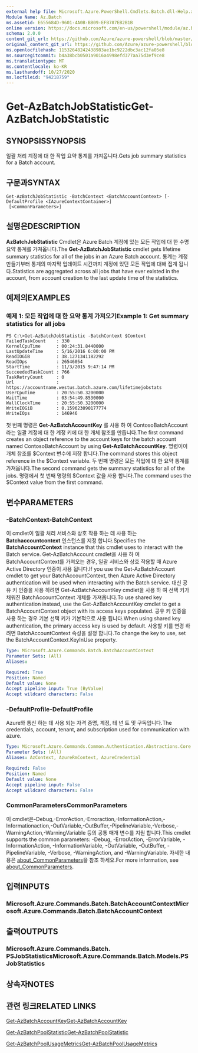 ```yaml
---
external help file: Microsoft.Azure.PowerShell.Cmdlets.Batch.dll-Help.xml
Module Name: Az.Batch
ms.assetid: E655684D-9601-4A0B-BB09-EFB787EB2B1B
online version: https://docs.microsoft.com/en-us/powershell/module/az.batch/get-azbatchjobstatistic
schema: 2.0.0
content_git_url: https://github.com/Azure/azure-powershell/blob/master/src/Batch/Batch/help/Get-AzBatchJobStatistic.md
original_content_git_url: https://github.com/Azure/azure-powershell/blob/master/src/Batch/Batch/help/Get-AzBatchJobStatistic.md
ms.openlocfilehash: 11532648242438983ae1bc9222dbc3ac12fa05e8
ms.sourcegitcommit: b4a38bcb0501a9016a4998efd377aa75d3ef9ce8
ms.translationtype: MT
ms.contentlocale: ko-KR
ms.lasthandoff: 10/27/2020
ms.locfileid: "94218759"
---
```

# <span data-ttu-id="d631c-101">Get-AzBatchJobStatistic</span><span class="sxs-lookup"><span data-stu-id="d631c-101">Get-AzBatchJobStatistic</span></span>

## <span data-ttu-id="d631c-102">SYNOPSIS</span><span class="sxs-lookup"><span data-stu-id="d631c-102">SYNOPSIS</span></span>
<span data-ttu-id="d631c-103">일괄 처리 계정에 대 한 작업 요약 통계를 가져옵니다.</span><span class="sxs-lookup"><span data-stu-id="d631c-103">Gets job summary statistics for a Batch account.</span></span>

## <span data-ttu-id="d631c-104">구문과</span><span class="sxs-lookup"><span data-stu-id="d631c-104">SYNTAX</span></span>

```
Get-AzBatchJobStatistic -BatchContext <BatchAccountContext> [-DefaultProfile <IAzureContextContainer>]
 [<CommonParameters>]
```

## <span data-ttu-id="d631c-105">설명은</span><span class="sxs-lookup"><span data-stu-id="d631c-105">DESCRIPTION</span></span>
<span data-ttu-id="d631c-106">**AzBatchJobStatistic** Cmdlet은 Azure Batch 계정에 있는 모든 작업에 대 한 수명 요약 통계를 가져옵니다.</span><span class="sxs-lookup"><span data-stu-id="d631c-106">The **Get-AzBatchJobStatistic** cmdlet gets lifetime summary statistics for all of the jobs in an Azure Batch account.</span></span>
<span data-ttu-id="d631c-107">통계는 계정 만들기부터 통계의 마지막 업데이트 시간까지 계정에 있던 모든 작업에 대해 집계 됩니다.</span><span class="sxs-lookup"><span data-stu-id="d631c-107">Statistics are aggregated across all jobs that have ever existed in the account, from account creation to the last update time of the statistics.</span></span>

## <span data-ttu-id="d631c-108">예제의</span><span class="sxs-lookup"><span data-stu-id="d631c-108">EXAMPLES</span></span>

### <span data-ttu-id="d631c-109">예제 1: 모든 작업에 대 한 요약 통계 가져오기</span><span class="sxs-lookup"><span data-stu-id="d631c-109">Example 1: Get summary statistics for all jobs</span></span>
```
PS C:\>Get-AzBatchJobStatistic -BatchContext $Context
FailedTaskCount    : 330
KernelCpuTime      : 00:24:31.8440000
LastUpdateTime     : 5/16/2016 6:00:00 PM
ReadIOGiB          : 38.1271341182292
ReadIOps           : 26546054
StartTime          : 11/3/2015 9:47:14 PM
SucceededTaskCount : 766
TaskRetryCount     : 0
Url                : https://accountname.westus.batch.azure.com/lifetimejobstats
UserCpuTime        : 20:55:50.3200000
WaitTime           : 03:54:49.8530000
WallClockTime      : 20:55:50.3200000
WriteIOGiB         : 0.159623090177774
WriteIOps          : 146946
```

<span data-ttu-id="d631c-110">첫 번째 명령은 **Get-AzBatchAccountKey** 를 사용 하 여 ContosoBatchAccount 라는 일괄 계정에 대 한 계정 키에 대 한 개체 참조를 만듭니다.</span><span class="sxs-lookup"><span data-stu-id="d631c-110">The first command creates an object reference to the account keys for the batch account named ContosoBatchAccount by using **Get-AzBatchAccountKey**.</span></span>
<span data-ttu-id="d631c-111">명령이이 개체 참조를 $Context 변수에 저장 합니다.</span><span class="sxs-lookup"><span data-stu-id="d631c-111">The command stores this object reference in the $Context variable.</span></span>
<span data-ttu-id="d631c-112">두 번째 명령은 모든 작업에 대 한 요약 통계를 가져옵니다.</span><span class="sxs-lookup"><span data-stu-id="d631c-112">The second command gets the summary statistics for all of the jobs.</span></span>
<span data-ttu-id="d631c-113">명령에서 첫 번째 명령의 $Context 값을 사용 합니다.</span><span class="sxs-lookup"><span data-stu-id="d631c-113">The command uses the $Context value from the first command.</span></span>

## <span data-ttu-id="d631c-114">변수</span><span class="sxs-lookup"><span data-stu-id="d631c-114">PARAMETERS</span></span>

### <span data-ttu-id="d631c-115">-BatchContext</span><span class="sxs-lookup"><span data-stu-id="d631c-115">-BatchContext</span></span>
<span data-ttu-id="d631c-116">이 cmdlet이 일괄 처리 서비스와 상호 작용 하는 데 사용 하는 **Batchaccountcontext** 인스턴스를 지정 합니다.</span><span class="sxs-lookup"><span data-stu-id="d631c-116">Specifies the **BatchAccountContext** instance that this cmdlet uses to interact with the Batch service.</span></span>
<span data-ttu-id="d631c-117">Get-AzBatchAccount cmdlet을 사용 하 여 BatchAccountContext를 가져오는 경우, 일괄 서비스와 상호 작용할 때 Azure Active Directory 인증이 사용 됩니다.</span><span class="sxs-lookup"><span data-stu-id="d631c-117">If you use the Get-AzBatchAccount cmdlet to get your BatchAccountContext, then Azure Active Directory authentication will be used when interacting with the Batch service.</span></span> <span data-ttu-id="d631c-118">대신 공유 키 인증을 사용 하려면 Get-AzBatchAccountKey cmdlet을 사용 하 여 선택 키가 채워진 BatchAccountContext 개체를 가져옵니다.</span><span class="sxs-lookup"><span data-stu-id="d631c-118">To use shared key authentication instead, use the Get-AzBatchAccountKey cmdlet to get a BatchAccountContext object with its access keys populated.</span></span> <span data-ttu-id="d631c-119">공유 키 인증을 사용 하는 경우 기본 선택 키가 기본적으로 사용 됩니다.</span><span class="sxs-lookup"><span data-stu-id="d631c-119">When using shared key authentication, the primary access key is used by default.</span></span> <span data-ttu-id="d631c-120">사용할 키를 변경 하려면 BatchAccountContext 속성을 설정 합니다.</span><span class="sxs-lookup"><span data-stu-id="d631c-120">To change the key to use, set the BatchAccountContext.KeyInUse property.</span></span>

```yaml
Type: Microsoft.Azure.Commands.Batch.BatchAccountContext
Parameter Sets: (All)
Aliases:

Required: True
Position: Named
Default value: None
Accept pipeline input: True (ByValue)
Accept wildcard characters: False
```

### <span data-ttu-id="d631c-121">-DefaultProfile</span><span class="sxs-lookup"><span data-stu-id="d631c-121">-DefaultProfile</span></span>
<span data-ttu-id="d631c-122">Azure와 통신 하는 데 사용 되는 자격 증명, 계정, 테 넌 트 및 구독입니다.</span><span class="sxs-lookup"><span data-stu-id="d631c-122">The credentials, account, tenant, and subscription used for communication with azure.</span></span>

```yaml
Type: Microsoft.Azure.Commands.Common.Authentication.Abstractions.Core.IAzureContextContainer
Parameter Sets: (All)
Aliases: AzContext, AzureRmContext, AzureCredential

Required: False
Position: Named
Default value: None
Accept pipeline input: False
Accept wildcard characters: False
```

### <span data-ttu-id="d631c-123">CommonParameters</span><span class="sxs-lookup"><span data-stu-id="d631c-123">CommonParameters</span></span>
<span data-ttu-id="d631c-124">이 cmdlet은-Debug,-ErrorAction,-Erroraction,-InformationAction,-Informationaction,-OutVariable,-OutBuffer,-PipelineVariable,-Verbose,-WarningAction,-WarningVariable 등의 공통 매개 변수를 지원 합니다.</span><span class="sxs-lookup"><span data-stu-id="d631c-124">This cmdlet supports the common parameters: -Debug, -ErrorAction, -ErrorVariable, -InformationAction, -InformationVariable, -OutVariable, -OutBuffer, -PipelineVariable, -Verbose, -WarningAction, and -WarningVariable.</span></span> <span data-ttu-id="d631c-125">자세한 내용은 [about_CommonParameters](http://go.microsoft.com/fwlink/?LinkID=113216)을 참조 하세요.</span><span class="sxs-lookup"><span data-stu-id="d631c-125">For more information, see [about_CommonParameters](http://go.microsoft.com/fwlink/?LinkID=113216).</span></span>

## <span data-ttu-id="d631c-126">입력</span><span class="sxs-lookup"><span data-stu-id="d631c-126">INPUTS</span></span>

### <span data-ttu-id="d631c-127">Microsoft.Azure.Commands.Batch.BatchAccountContext</span><span class="sxs-lookup"><span data-stu-id="d631c-127">Microsoft.Azure.Commands.Batch.BatchAccountContext</span></span>

## <span data-ttu-id="d631c-128">출력</span><span class="sxs-lookup"><span data-stu-id="d631c-128">OUTPUTS</span></span>

### <span data-ttu-id="d631c-129">Microsoft.Azure.Commands.Batch. PSJobStatistics</span><span class="sxs-lookup"><span data-stu-id="d631c-129">Microsoft.Azure.Commands.Batch.Models.PSJobStatistics</span></span>

## <span data-ttu-id="d631c-130">상속자</span><span class="sxs-lookup"><span data-stu-id="d631c-130">NOTES</span></span>

## <span data-ttu-id="d631c-131">관련 링크</span><span class="sxs-lookup"><span data-stu-id="d631c-131">RELATED LINKS</span></span>

[<span data-ttu-id="d631c-132">Get-AzBatchAccountKey</span><span class="sxs-lookup"><span data-stu-id="d631c-132">Get-AzBatchAccountKey</span></span>](./Get-AzBatchAccountKey.md)

[<span data-ttu-id="d631c-133">Get-AzBatchPoolStatistic</span><span class="sxs-lookup"><span data-stu-id="d631c-133">Get-AzBatchPoolStatistic</span></span>](./Get-AzBatchPoolStatistic.md)

[<span data-ttu-id="d631c-134">Get-AzBatchPoolUsageMetrics</span><span class="sxs-lookup"><span data-stu-id="d631c-134">Get-AzBatchPoolUsageMetrics</span></span>](./Get-AzBatchPoolUsageMetric.md)
